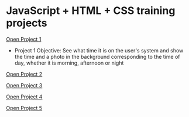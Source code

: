 # JavaScript + HTML + CSS training projects

<a href="https://luangf.github.io/Javascript-HTML-CSS/projeto1/" target="_blank">Open Project 1</a>

* Project 1 Objective: See what time it is on the user's system and show the time and a photo in the background corresponding to the time of day, whether it is morning, afternoon or night

<a href="https://luangf.github.io/Javascript-HTML-CSS/projeto2/" target="_blank">Open Project 2</a>

<a href="https://luangf.github.io/Javascript-HTML-CSS/projeto3/" target="_blank">Open Project 3</a>

<a href="https://luangf.github.io/Javascript-HTML-CSS/projeto4/" target="_blank">Open Project 4</a>

<a href="https://luangf.github.io/Javascript-HTML-CSS/projeto5/" target="_blank">Open Project 5</a>
